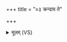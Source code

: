 +++
title = "०३ क्रन्दाय ते"

+++
<details><summary>मूलम् (VS)</summary>

क्रन्दा॑य ते प्रा॒णाय॒ याश्च॑ ते भव॒ रोप॑यः। नम॑स्ते रुद्र कृण्मः सहस्रा॒क्षाया॑मर्त्य ॥
</details>